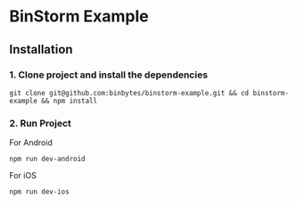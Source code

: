 # BinStorm Example

## Installation

### 1. Clone project and install the dependencies
```
git clone git@github.com:binbytes/binstorm-example.git && cd binstorm-example && npm install
```

### 2. Run Project

For Android

```
npm run dev-android
```

For iOS

```
npm run dev-ios
```